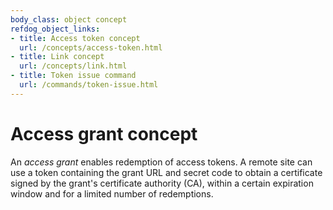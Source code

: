 ```yaml
---
body_class: object concept
refdog_object_links:
- title: Access token concept
  url: /concepts/access-token.html
- title: Link concept
  url: /concepts/link.html
- title: Token issue command
  url: /commands/token-issue.html
---
```


# Access grant concept

<section>

An _access grant_ enables redemption of access tokens.  A remote
site can use a token containing the grant URL and secret code to
obtain a certificate signed by the grant's certificate authority
(CA), within a certain expiration window and for a limited
number of redemptions.

</section>
